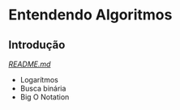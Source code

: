 # Entendendo Algoritmos

## Introdução
_[README.md](./chapters/chapter_01/README.md)_

- Logarítmos
- Busca binária
- Big O Notation